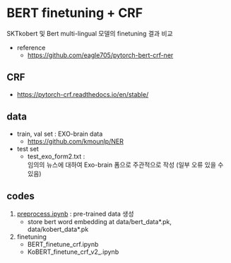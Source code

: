 # BERT finetuning + CRF
SKTkobert 및 Bert multi-lingual 모델의 finetuning 결과 비교
* reference
   * https://github.com/eagle705/pytorch-bert-crf-ner  

## CRF 
* https://pytorch-crf.readthedocs.io/en/stable/


## data
* train, val set : EXO-brain data
    * https://github.com/kmounlp/NER 
* test set
    * test_exo_form2.txt :  
    임의의 뉴스에 대하여 Exo-brain 폼으로 주관적으로 작성 (일부 오류 있을 수 있음)
    
## codes
1. [preprocess.ipynb](./preprocess.ipynb) : pre-trained data 생성
    * store bert word embedding at data/bert_data*.pk, data/kobert_data*.pk
2. finetuning
    * BERT_finetune_crf.ipynb
    * KoBERT_finetune_crf_v2_.ipynb
